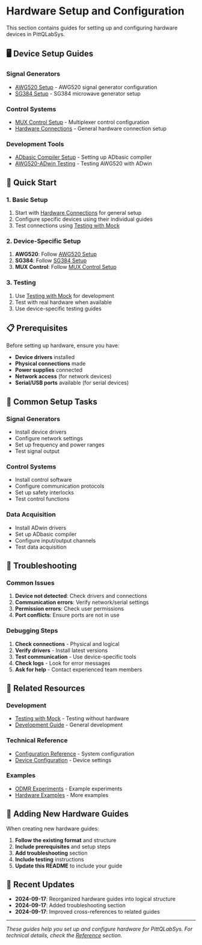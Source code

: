 # Hardware Setup and Configuration

This section contains guides for setting up and configuring hardware devices in PittQLabSys.

## 🖥️ Device Setup Guides

### Signal Generators
- [AWG520 Setup](awg520-setup.md) - AWG520 signal generator configuration
- [SG384 Setup](sg384-setup.md) - SG384 microwave generator setup

### Control Systems
- [MUX Control Setup](mux-control-setup.md) - Multiplexer control configuration
- [Hardware Connections](hardware-connections.md) - General hardware connection setup

### Development Tools
- [ADbasic Compiler Setup](adbasic-compiler-setup.md) - Setting up ADbasic compiler
- [AWG520-ADwin Testing](awg520-adwin-testing.md) - Testing AWG520 with ADwin

## 🚀 Quick Start

### 1. Basic Setup
1. Start with [Hardware Connections](hardware-connections.md) for general setup
2. Configure specific devices using their individual guides
3. Test connections using [Testing with Mock](../development/testing-with-mock.md)

### 2. Device-Specific Setup
1. **AWG520**: Follow [AWG520 Setup](awg520-setup.md)
2. **SG384**: Follow [SG384 Setup](sg384-setup.md)
3. **MUX Control**: Follow [MUX Control Setup](mux-control-setup.md)

### 3. Testing
1. Use [Testing with Mock](../development/testing-with-mock.md) for development
2. Test with real hardware when available
3. Use device-specific testing guides

## 📋 Prerequisites

Before setting up hardware, ensure you have:

- **Device drivers** installed
- **Physical connections** made
- **Power supplies** connected
- **Network access** (for network devices)
- **Serial/USB ports** available (for serial devices)

## 🔧 Common Setup Tasks

### Signal Generators
- Install device drivers
- Configure network settings
- Set up frequency and power ranges
- Test signal output

### Control Systems
- Install control software
- Configure communication protocols
- Set up safety interlocks
- Test control functions

### Data Acquisition
- Install ADwin drivers
- Set up ADbasic compiler
- Configure input/output channels
- Test data acquisition

## 🎯 Troubleshooting

### Common Issues
1. **Device not detected**: Check drivers and connections
2. **Communication errors**: Verify network/serial settings
3. **Permission errors**: Check user permissions
4. **Port conflicts**: Ensure ports are not in use

### Debugging Steps
1. **Check connections** - Physical and logical
2. **Verify drivers** - Install latest versions
3. **Test communication** - Use device-specific tools
4. **Check logs** - Look for error messages
5. **Ask for help** - Contact experienced team members

## 🔗 Related Resources

### Development
- [Testing with Mock](../development/testing-with-mock.md) - Testing without hardware
- [Development Guide](../development/development-guide.md) - General development

### Technical Reference
- [Configuration Reference](../../reference/configuration.md) - System configuration
- [Device Configuration](../../reference/device-configuration.md) - Device settings

### Examples
- [ODMR Experiments](../examples/odmr-experiments.md) - Example experiments
- [Hardware Examples](../examples/) - More examples

## 📝 Adding New Hardware Guides

When creating new hardware guides:

1. **Follow the existing format** and structure
2. **Include prerequisites** and setup steps
3. **Add troubleshooting** section
4. **Include testing** instructions
5. **Update this README** to include your guide

## 🔄 Recent Updates

- **2024-09-17**: Reorganized hardware guides into logical structure
- **2024-09-17**: Added troubleshooting section
- **2024-09-17**: Improved cross-references to related guides

---

*These guides help you set up and configure hardware for PittQLabSys. For technical details, check the [Reference](../../reference/) section.*
